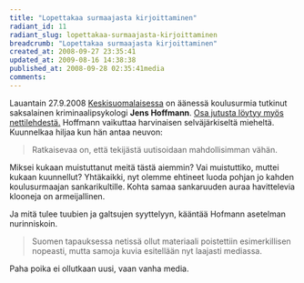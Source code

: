 ```yaml
---
title: "Lopettakaa surmaajasta kirjoittaminen"
radiant_id: 11
radiant_slug: lopettakaa-surmaajasta-kirjoittaminen
breadcrumb: "Lopettakaa surmaajasta kirjoittaminen"
created_at: 2008-09-27 23:35:41
updated_at: 2009-08-16 14:38:38
published_at: 2008-09-28 02:35:41media
comments:
---
```

<p>Lauantain 27.9.2008 <a href="http://www.ksml.fi/">Keskisuomalaisessa</a> on äänessä koulusurmia tutkinut saksalainen kriminaalipsykologi <strong>Jens Hoffmann</strong>.  <a href="http://www.ksml.fi/teemat/kauhajoki/lopettakaa-surmaajasta-kirjoittaminen(244002).ece">Osa jutusta löytyy myös nettilehdestä.</a>  Hoffmann vaikuttaa harvinaisen selväjärkiseltä mieheltä. Kuunnelkaa hiljaa kun hän antaa neuvon:</p>
<blockquote>
<p>Ratkaisevaa on, että tekijästä uutisoidaan mahdollisimman vähän.</p>
</blockquote>
<p>Miksei kukaan muistuttanut meitä tästä aiemmin? Vai muistuttiko, muttei kukaan kuunnellut? Yhtäkaikki, nyt olemme ehtineet luoda pohjan jo kahden koulusurmaajan sankarikultille. Kohta samaa sankaruuden auraa havittelevia klooneja on armeijallinen.</p>
<p>Ja mitä tulee tuubien ja galtsujen syyttelyyn, kääntää Hofmann asetelman nurinniskoin.</p>
<blockquote>
<p>Suomen tapauksessa netissä ollut materiaali poistettiin esimerkillisen nopeasti, mutta samoja kuvia esitellään nyt laajasti mediassa.</p>
</blockquote>
<p>Paha poika ei ollutkaan uusi, vaan vanha media.</p>